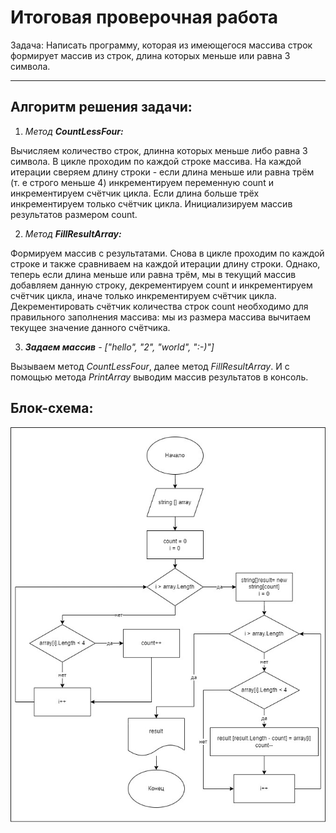 # Итоговая проверочная работа
Задача: Написать программу, которая из имеющегося массива строк формирует массив из строк, длина которых меньше или равна 3 символа.
***
## Алгоритм решения задачи:
1. *Метод **CountLessFour:***

Вычисляем количество строк, длинна которых меньше либо равна 3 символа.
В цикле проходим по каждой строке массива. На каждой итерации сверяем длину строки - если длина меньше или равна трём (т. е строго меньше 4) инкрементируем переменную count и инкрементируем счётчик цикла. Если длина больше трёх инкрементируем только счётчик цикла.
Инициализируем массив результатов размером count.

2. *Метод **FillResultArray:***

Формируем массив с результатами.
Снова в цикле проходим по каждой строке и также сравниваем на каждой итерации длину строки. Однако, теперь если длина меньше или равна трём, мы в текущий массив добавляем данную строку, декрементируем count и инкрементируем счётчик цикла, иначе только инкрементируем счётчик цикла. Декрементировать счётчик количества строк count необходимо для правильного заполнения массива: мы из размера массива вычитаем текущее значение данного счётчика.

3. ***Задаем массив** - ["hello", "2", "world", ":-)"]*

Вызываем метод *CountLessFour*, далее метод *FillResultArray*.
И с помощью метода *PrintArray* выводим массив результатов в консоль. 

## Блок-схема:
![Здесь блок-схема](Блок-схема.jpg)